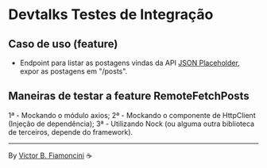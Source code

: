 # Devtalks Testes de Integração

## Caso de uso (feature)

- Endpoint para listar as postagens vindas da API [JSON Placeholder](https://jsonplaceholder.typicode.com/), expor as postagens em "/posts".

## Maneiras de testar a feature RemoteFetchPosts

1ª - Mockando o módulo axios;
2ª - Mockando o componente de HttpClient (Injeção de dependência);
3ª - Utilizando Nock (ou alguma outra biblioteca de terceiros, depende do framework).

----------
By [Victor B. Fiamoncini](https://github.com/Victor-Fiamoncini) ☕️
